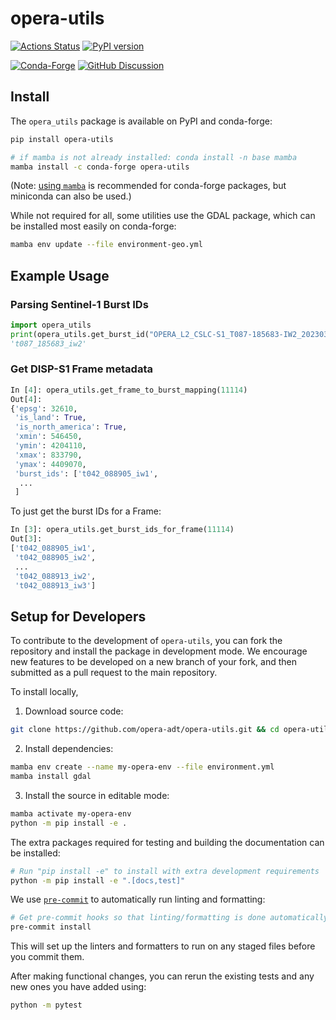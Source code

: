 # opera-utils

[![Actions Status][actions-badge]][actions-link]
[![PyPI version][pypi-version]][pypi-link]

[![Conda-Forge][conda-badge]][conda-link]
[![GitHub Discussion][github-discussions-badge]][github-discussions-link]

<!-- prettier-ignore-start -->
[actions-badge]:            https://github.com/opera-adt/opera-utils/actions/workflows/ci.yml/badge.svg
[actions-link]:             https://github.com/opera-adt/opera-utils/actions
[conda-badge]:              https://img.shields.io/conda/vn/conda-forge/opera-utils
[conda-link]:               https://github.com/conda-forge/opera-utils-feedstock
[github-discussions-badge]: https://img.shields.io/static/v1?label=Discussions&message=Ask&color=blue&logo=github
[github-discussions-link]:  https://github.com/opera-adt/opera-utils/discussions
[pypi-link]:                https://pypi.org/project/opera-utils/
[pypi-platforms]:           https://img.shields.io/pypi/pyversions/opera-utils
[pypi-version]:             https://img.shields.io/pypi/v/opera-utils

<!-- prettier-ignore-end -->

## Install

The `opera_utils` package is available on PyPI and conda-forge:

```bash
pip install opera-utils
```
```bash
# if mamba is not already installed: conda install -n base mamba
mamba install -c conda-forge opera-utils
```
(Note: [using `mamba`](https://mamba.readthedocs.io/en/latest/mamba-installation.html#mamba-install) is recommended for conda-forge packages, but miniconda can also be used.)

While not required for all, some utilities use the GDAL package, which can be installed most easily on conda-forge:
```bash
mamba env update --file environment-geo.yml
```

## Example Usage

### Parsing Sentinel-1 Burst IDs

```python
import opera_utils
print(opera_utils.get_burst_id("OPERA_L2_CSLC-S1_T087-185683-IW2_20230322T161649Z_20240504T185235Z_S1A_VV_v1.1.h5"))
't087_185683_iw2'
```

### Get DISP-S1 Frame metadata

```python
In [4]: opera_utils.get_frame_to_burst_mapping(11114)
Out[4]:
{'epsg': 32610,
 'is_land': True,
 'is_north_america': True,
 'xmin': 546450,
 'ymin': 4204110,
 'xmax': 833790,
 'ymax': 4409070,
 'burst_ids': ['t042_088905_iw1',
  ...
 ]
  ```

To just get the burst IDs for a Frame:
```python
In [3]: opera_utils.get_burst_ids_for_frame(11114)
Out[3]:
['t042_088905_iw1',
 't042_088905_iw2',
 ...
 't042_088913_iw2',
 't042_088913_iw3']
 ```

## Setup for Developers

To contribute to the development of `opera-utils`, you can fork the repository and install the package in development mode.
We encourage new features to be developed on a new branch of your fork, and then submitted as a pull request to the main repository.

To install locally,

1. Download source code:
```bash
git clone https://github.com/opera-adt/opera-utils.git && cd opera-utils
```
2. Install dependencies:
```bash
mamba env create --name my-opera-env --file environment.yml
mamba install gdal
```

3. Install the source in editable mode:
```bash
mamba activate my-opera-env
python -m pip install -e .
```

The extra packages required for testing and building the documentation can be installed:
```bash
# Run "pip install -e" to install with extra development requirements
python -m pip install -e ".[docs,test]"
```

We use [`pre-commit`](https://pre-commit.com/) to automatically run linting and formatting:
```bash
# Get pre-commit hooks so that linting/formatting is done automatically
pre-commit install
```
This will set up the linters and formatters to run on any staged files before you commit them.

After making functional changes, you can rerun the existing tests and any new ones you have added using:
```bash
python -m pytest
```
